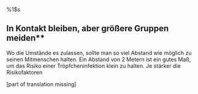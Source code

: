 %1$s
## In Kontakt bleiben, aber größere Gruppen meiden**

Wo die Umstände es zulassen, sollte man so viel Abstand wie möglich zu seinen Mitmenschen halten.  Ein Abstand von 2 Metern ist ein gutes Maß, um das Risiko einer Tröpfcheninfektion klein zu halten.
Je stärker die Risikofaktoren

[part of translation missing]
